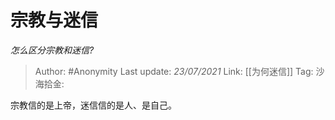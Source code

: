 # 宗教与迷信
*怎么区分宗教和迷信?*

> Author: #Anonymity
> Last update: *23/07/2021*
> Link: [[为何迷信]]
> Tag:
> 沙海拾金:

宗教信的是上帝，迷信信的是人、是自己。
